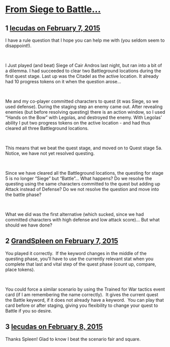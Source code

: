 # [From Siege to Battle...](https://community.fantasyflightgames.com/topic/134285-from-siege-to-battle/)

## 1 [lecudas on February 7, 2015](https://community.fantasyflightgames.com/topic/134285-from-siege-to-battle/?do=findComment&comment=1439221)

I have a rule question that I hope you can help me with (you seldom seem to disappoint!).

 

I Just played (and beat) Siege of Cair Andros last night, but ran into a bit of a dilemma. I had succeeded to clear two Battleground locations during the first quest stage. Last up was the Citadel as the active location. It already had 10 progress tokens on it when the question arose…

 

Me and my co-player committed characters to quest (it was Siege, so we used defense). During the staging step an enemy came out. After revealing enemies (but before resolving questing) there is an action window, so I used “Hands on the Bow” with Legolas, and destroyed the enemy. With Legolas’ ability I put two progress tokens on the active location - and had thus cleared all three Battleground locations.

 

This means that we beat the quest stage, and moved on to Quest stage 5a. Notice, we have not yet resolved questing.

 

Since we have cleared all the Battleground locations, the questing for stage 5 is no longer “Siege” but “Battle”… What happens? Do we resolve the questing using the same characters committed to the quest but adding up Attack instead of Defense? Do we not resolve the question and move into the battle phase?

 

What we did was the first alternative (which sucked, since we had committed characters with high defense and low attack score)… But what should we have done?

## 2 [GrandSpleen on February 7, 2015](https://community.fantasyflightgames.com/topic/134285-from-siege-to-battle/?do=findComment&comment=1439336)

You played it correctly.  If the keyword changes in the middle of the questing phase, you'll have to use the currently relevant stat when you complete that last and vital step of the quest phase (count up, compare, place tokens).  

 

You could force a similar scenario by using the Trained for War tactics event card (if I am remembering the name correctly).  It gives the current quest the Battle keyword, if it does not already have a keyword.  You can play that card before or after staging, giving you flexibility to change your quest to Battle if you so desire.  

## 3 [lecudas on February 8, 2015](https://community.fantasyflightgames.com/topic/134285-from-siege-to-battle/?do=findComment&comment=1439855)

Thanks Spleen! Glad to know I beat the scenario fair and square.

